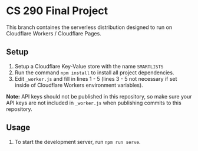 # CS 290 Final Project

This branch containes the serverless distribution designed to run on Cloudflare Workers / Cloudflare Pages.

## Setup
1. Setup a Cloudflare Key-Value store with the name `SMARTLISTS`
1. Run the command `npm install` to install all project dependencies.
2. Edit `_worker.js` and fill in lines 1 - 5 (lines 3 - 5 not necessary if set inside of Cloudflare Workers environment variables).


**Note:** API keys should not be published in this repository, so make sure your API keys are not included in `_worker.js` when publishing commits to this repository.

## Usage
1. To start the development server, run `npm run serve`.
